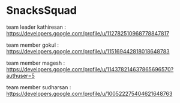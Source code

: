 # SnacksSquad

team leader kathiresan : https://developers.google.com/profile/u/112782510968778847817
 


team member gokul : https://developers.google.com/profile/u/115169442818018648783

 
team member magesh : https://developers.google.com/profile/u/114378214637865696570?authuser=5

 
team member sudharsan : https://developers.google.com/profile/u/100522275404621648763

 
